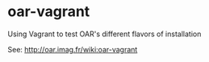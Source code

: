 oar-vagrant
===========

Using Vagrant to test OAR's different flavors of installation

See: http://oar.imag.fr/wiki:oar-vagrant
